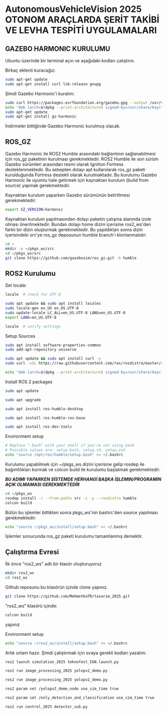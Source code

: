 # AutonomousVehicleVision 2025 OTONOM ARAÇLARDA ŞERİT TAKİBİ VE LEVHA TESPİTİ UYGULAMALARI

## GAZEBO HARMONIC KURULUMU

Ubuntu üzerinde bir terminal açın ve aşağıdaki kodları çalıştırın.

Birkaç eklenti kuracağız:
```bash
sudo apt-get update
sudo apt-get install curl lsb-release gnupg
```

Şimdi Gazebo Harmonic'i kuralım:
```bash
sudo curl https://packages.osrfoundation.org/gazebo.gpg --output /usr/share/keyrings/pkgs-osrf-archive-keyring.gpg
echo "deb [arch=$(dpkg --print-architecture) signed-by=/usr/share/keyrings/pkgs-osrf-archive-keyring.gpg] http://packages.osrfoundation.org/gazebo/ubuntu-stable $(lsb_release -cs) main" | sudo tee /etc/apt/sources.list.d/gazebo-stable.list > /dev/null
sudo apt-get update
sudo apt-get install gz-harmonic
```

İndirmeler bittiğinde Gazebo Harmonic kurulmuş olacak.

## ROS_GZ

Gazebo Harmonic ile ROS2 Humble arasındaki bağlantının sağlanabilmesi için ros_gz paketinin kurulması gerekmektedir. ROS2 Humble ile son sürüm Gazebo sürümleri arasından resmi olarak Ignition Fortress desteklenmektedir. Bu sebepten dolayı apt kullanılarak ros_gz paketi kurulduğunda Fortress destekli olarak kurulmaktadır. Bu kurulumu Gazebo Harmonic ile uyumlu hale getirmek için kaynaktan kurulum (build from source) yapmak gerekmektedir.


Kaynaktan kurulum yaparken Gazebo sürümünün belirtilmesi gerekmektedir:
```bash
export GZ_VERSION=harmonic
```

Kaynaktan kurulum yapılmasından dolayı paketin çalışma alanında izole olması önerilmektedir. Bundan dolayı home dizini içerisine ros2_ws'den farklı bir dizin oluşturmak gerekmektedir. Bu yapıldıktan sonra dizin içerisindeki src'ye ros_gz deposunun humble branch'ı klonlanmalıdır:
```bash
cd ~
mkdir -p ~/pkgs_ws/src
cd ~/pkgs_ws/src
git clone https://github.com/gazebosim/ros_gz.git -b humble
```

## ROS2 Kurulumu

Set locale:
```bash
locale  # check for UTF-8

sudo apt update && sudo apt install locales
sudo locale-gen en_US en_US.UTF-8
sudo update-locale LC_ALL=en_US.UTF-8 LANG=en_US.UTF-8
export LANG=en_US.UTF-8

locale  # verify settings
```

Setup Sources
```bash
sudo apt install software-properties-common
sudo add-apt-repository universe
```

```bash
sudo apt update && sudo apt install curl -y
sudo curl -sSL https://raw.githubusercontent.com/ros/rosdistro/master/ros.key -o /usr/share/keyrings/ros-archive-keyring.gpg
```

```bash
echo "deb [arch=$(dpkg --print-architecture) signed-by=/usr/share/keyrings/ros-archive-keyring.gpg] http://packages.ros.org/ros2/ubuntu $(. /etc/os-release && echo $UBUNTU_CODENAME) main" | sudo tee /etc/apt/sources.list.d/ros2.list > /dev/null
```

Install ROS 2 packages
```bash
sudo apt update
```

```bash
sudo apt upgrade
```

```bash
sudo apt install ros-humble-desktop
```

```bash
sudo apt install ros-humble-ros-base
```

```bash
sudo apt install ros-dev-tools
```

Environment setup
```bash
# Replace ".bash" with your shell if you're not using bash
# Possible values are: setup.bash, setup.sh, setup.zsh
echo "source /opt/ros/humble/setup.bash" >> ~/.bashrc
```

Kurulumu yapabilmek için ~/pkgs_ws dizini içerisine gelip rosdep ile bağımlılıkları kurmak ve colcon build ile kurulumu başlatmak gerekmektedir:

***BU ADIMI YAPARKEN SİSTEMDE HERHANGİ BAŞKA İŞLEMIN/PROGRAMIN AÇIK OLMAMASI GEREKMEKTEDİR***
```bash
cd ~/pkgs_ws
rosdep install -r --from-paths src -i -y --rosdistro humble
colcon build
```

Bütün bu işlemler bittikten sonra pkgs_ws'nin bashrc'den source yapılması gerekmektedir:
```bash
echo "source ~/pkgs_ws/install/setup.bash" >> ~/.bashrc
```

İşlemler sonucunda ros_gz paketi kurulumu tamamlanmış demektir.

## Çalıştırma Evresi

İlk önce "ros2_ws" adlı bir klasör oluşturuyoruz
```bash
mkdir ros2_ws
cd ros2_ws
```

Github reposunu bu klasörün içinde clone yapınız.
```bash
git clone https://github.com/MehmetKaTR/tasarim_2025.git
```

"ros2_ws" klasörü içinde:
```bash
colcon build
```
yapınız

Environment setup
```bash
echo "source ~/ros2_ws/install/setup.bash" >> ~/.bashrc
```

Artık ortam hazır. Şimdi çalıştırmak için sıraya gerekli kodları yazalım:
```bash
ros2 launch simulation_2025 teknofest_IGN.launch.py
```

```bash
ros2 run image_processing_2025 yolopv2_demo.py
```

```bash
ros2 run image_processing_2025 yolopv2_demo.py
```

```bash
ros2 param set /yolopv2_demo_node use_sim_time true
```

```bash
ros2 param set /only_detection_and_classification use_sim_time true
```

```bash
ros2 run control_2025 detector_sub.py
```



